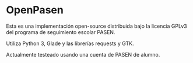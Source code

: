 # OpenPasen

Esta es una implementación open-source distribuida bajo la licencia GPLv3 del programa de seguimiento escolar PASEN.

Utiliza Python 3, Glade y las librerías requests y GTK.

Actualmente testeado usando una cuenta de PASEN de alumno.